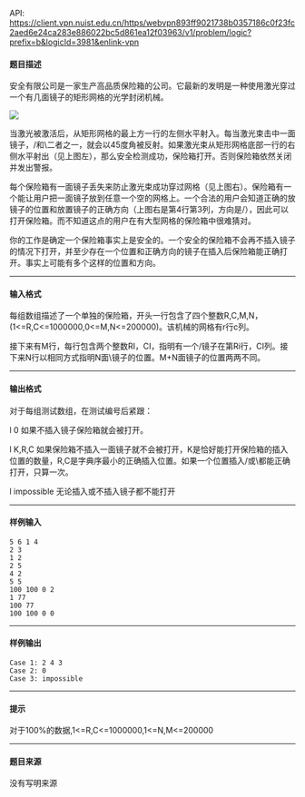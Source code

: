 API: https://client.vpn.nuist.edu.cn/https/webvpn893ff9021738b0357186c0f23fc2aed6e24ca283e886022bc5d861ea12f03963/v1/problem/logic?prefix=b&logicId=3981&enlink-vpn

#### 题目描述

安全有限公司是一家生产高品质保险箱的公司。它最新的发明是一种使用激光穿过一个有几面镜子的矩形网格的光学封闭机械。

![](../file/3981_0.jpg)

当激光被激活后，从矩形网格的最上方一行的左侧水平射入。每当激光束击中一面镜子，/和\\二者之一，就会以45度角被反射。如果激光束从矩形网格底部一行的右侧水平射出（见上图左），那么安全检测成功，保险箱打开。否则保险箱依然关闭并发出警报。

每个保险箱有一面镜子丢失来防止激光束成功穿过网格（见上图右）。保险箱有一个能让用户把一面镜子放到任意一个空的网格上。一个合法的用户会知道正确的放镜子的位置和放置镜子的正确方向（上图右是第4行第3列，方向是/），因此可以打开保险箱。而不知道这点的用户在有大型网格的保险箱中很难猜对。

你的工作是确定一个保险箱事实上是安全的。一个安全的保险箱不会再不插入镜子的情况下打开，并至少存在一个位置和正确方向的镜子在插入后保险箱能正确打开。事实上可能有多个这样的位置和方向。

---

#### 输入格式

每组数组描述了一个单独的保险箱，开头一行包含了四个整数R,C,M,N，(1<=R,C<=1000000,0<=M,N<=200000)。该机械的网格有r行c列。

接下来有M行，每行包含两个整数RI，CI，指明有一个/镜子在第Ri行，CI列。接下来N行以相同方式指明N面\\镜子的位置。M+N面镜子的位置两两不同。

---

#### 输出格式

对于每组测试数组，在测试编号后紧跟：

l 0 如果不插入镜子保险箱就会被打开。

l K,R,C 如果保险箱不插入一面镜子就不会被打开，K是恰好能打开保险箱的插入位置的数量，R,C是字典序最小的正确插入位置。如果一个位置插入/或\\都能正确打开，只算一次。

l impossible 无论插入或不插入镜子都不能打开

---

#### 样例输入
```
5 6 1 4
2 3
1 2
2 5
4 2
5 5
100 100 0 2
1 77
100 77
100 100 0 0
```

---

#### 样例输出
```
Case 1: 2 4 3
Case 2: 0
Case 3: impossible
```

---

#### 提示

对于100%的数据,1<=R,C<=1000000,1<=N,M<=200000

---

#### 题目来源

没有写明来源